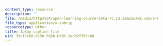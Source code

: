 ```yaml
---
content_type: resource
description: ''
file: /media/https%3A/open-learning-course-data-rc.s3.amazonaws.com/5-07sc-biological-chemistry-i-fall-2013/35cf7c686150588bbd9f2ad02f355c0d_56vQ0S2eAjw.vtt
file_type: application/x-subrip
resourcetype: Other
title: 3play caption file
uid: 35cf7c68-6150-588b-bd9f-2ad02f355c0d
---
```

